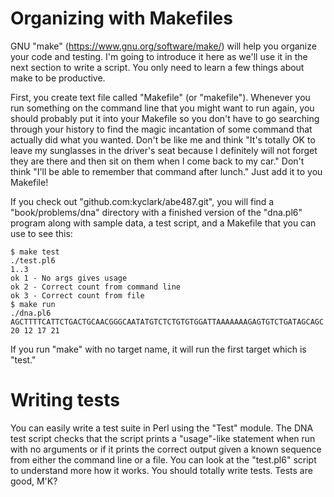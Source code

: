 # Organizing with Makefiles

GNU "make" (https://www.gnu.org/software/make/) will help you organize your code and testing.  I'm going to introduce it here as we'll use it in the next section to write a script.  You only need to learn a few things about make to be productive. 

First, you create text file called "Makefile" (or "makefile").  Whenever you run something on the command line that you might want to run again, you should probably put it into your Makefile so you don't have to go searching through your history to find the magic incantation of some command that actually did what you wanted.  Don't be like me and think "It's totally OK to leave my sunglasses in the driver's seat because I definitely will not forget they are there and then sit on them when I come back to my car."  Don't think "I'll be able to remember that command after lunch."  Just add it to you Makefile! 

If you check out "github.com:kyclark/abe487.git", you will find a "book/problems/dna" directory with a finished version of the "dna.pl6" program along with sample data, a test script, and a Makefile that you can use to see this:

```
$ make test
./test.pl6
1..3
ok 1 - No args gives usage
ok 2 - Correct count from command line
ok 3 - Correct count from file
$ make run
./dna.pl6 AGCTTTTCATTCTGACTGCAACGGGCAATATGTCTCTGTGTGGATTAAAAAAAGAGTGTCTGATAGCAGC
20 12 17 21
```

If you run "make" with no target name, it will run the first target which is "test."  

# Writing tests

You can easily write a test suite in Perl using the "Test" module.  The DNA test script checks that the script prints a "usage"-like statement when run with no arguments or if it prints the correct output given a known sequence from either the command line or a file.  You can look at the "test.pl6" script to understand more how it works.  You should totally write tests.  Tests are good, M'K?